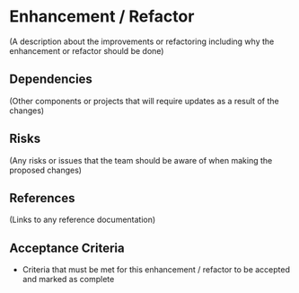 # Enhancement / Refactor

(A description about the improvements or refactoring including why the enhancement or refactor should be done)

## Dependencies
(Other components or projects that will require updates as a result of the changes)

## Risks
(Any risks or issues that the team should be aware of when making the proposed changes)

## References
(Links to any reference documentation)

## Acceptance Criteria
- Criteria that must be met for this enhancement / refactor to be accepted and marked as complete
